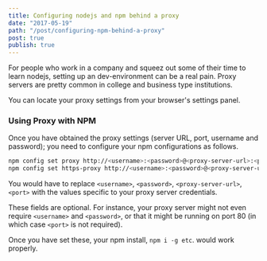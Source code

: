 ```yaml
---
title: Configuring nodejs and npm behind a proxy
date: "2017-05-19"
path: "/post/configuring-npm-behind-a-proxy"
post: true
publish: true
---
```


For people who work in a company and squeez out some of their time to learn nodejs, setting up an dev-environment can be a real pain. Proxy servers are pretty  common in college and business type institutions.

You can locate your proxy settings from your browser's settings panel.

### __Using Proxy with NPM__

Once you have obtained the proxy settings (server URL, port, username and password); you need to configure your npm configurations as follows.


``` bash
npm config set proxy http://<username>:<password>@<proxy-server-url>:<port>
npm config set https-proxy http://<username>:<password>@<proxy-server-url>:<port>
```
You would have to replace `<username>`, `<password>`, `<proxy-server-url>`, `<port>` with the values specific to your proxy server credentials.

These fields are optional. For instance, your proxy server might not even require `<username>` and `<password>`, or that it might be running on port 80 (in which case `<port>` is not required).

Once you have set these, your npm install, `npm i -g etc`. would work properly.
